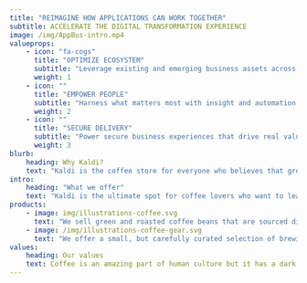 ```yaml
---
title: "REIMAGINE HOW APPLICATIONS CAN WORK TOGETHER"
subtitle: ACCELERATE THE DIGITAL TRANSFORMATION EXPERIENCE
image: /img/AppBus-intro.mp4
valueprops:
    - icon: "fa-cogs"
      title: "OPTIMIZE ECOSYSTEM"
      subtitle: "Leverage existing and emerging business assets across the enterprise to reduce cost and accelerate time to value"
      weight: 1
    - icon: ""
      title: "EMPOWER PEOPLE"
      subtitle: "Harness what matters most with insight and automation of activities that increase efficiency and improve productivity"
      weight: 2
    - icon: ""
      title: "SECURE DELIVERY"
      subtitle: "Power secure business experiences that drive real value while meeting employee, customer and partners expectations"
      weight: 3
blurb:
    heading: Why Kaldi?
    text: "Kaldi is the coffee store for everyone who believes that great coffee shouldn't just taste good, it should do good too. We source all of our beans directly from small scale sustainable farmers and make sure part of the profits are reinvested in their communities."
intro:
    heading: "What we offer"
    text: "Kaldi is the ultimate spot for coffee lovers who want to learn about their java’s origin and support the farmers that grew it. We take coffee production, roasting and brewing seriously and we’re glad to pass that knowledge to anyone."
products:
    - image: img/illustrations-coffee.svg
      text: "We sell green and roasted coffee beans that are sourced directly from independent farmers and farm cooperatives. We’re proud to offer a variety of coffee beans grown with great care for the environment and local communities. Check our post or contact us directly for current availability."
    - image: /img/illustrations-coffee-gear.svg
      text: "We offer a small, but carefully curated selection of brewing gear and tools for every taste and experience level. No matter if you roast your own beans or just bought your first french press, you’ll find a gadget to fall in love with in our shop."
values:
    heading: Our values
    text: Coffee is an amazing part of human culture but it has a dark side too – one of colonialism and mindless abuse of natural resources and human lives. We want to turn this around and return the coffee trade to the drink’s exhilarating, empowering and unifying nature.
---
```



